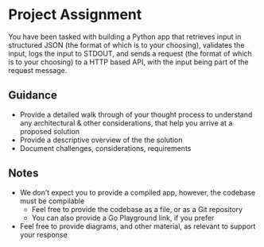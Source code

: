 # Project Assignment
You have been tasked with building a Python app that retrieves input in structured JSON (the 
format of which is to your choosing), validates the input, logs the input to STDOUT, and 
sends a request (the format of which is to your choosing) to a HTTP based API, with the 
input being part of the request message.

## Guidance
* Provide a detailed walk through of your thought process to understand any 
architectural & other considerations, that help you arrive at a proposed solution 
* Provide a descriptive overview of the the solution 
* Document challenges, considerations, requirements

## Notes
* We don’t expect you to provide a compiled app, however, the codebase must be 
compilable
    * Feel free to provide the codebase as a file, or as a Git repository
    * You can also provide a Go Playground link, if you prefer
* Feel free to provide diagrams, and other material, as relevant to support your 
response